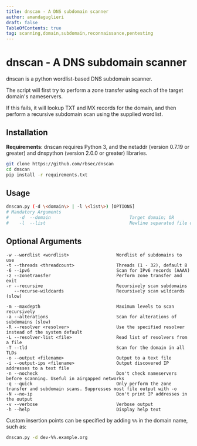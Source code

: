 ```yaml
---
title: dnscan - A DNS subdomain scanner
author: amandaguglieri
draft: false
TableOfContents: true
tag: scanning,domain,subdomain,reconnaissance,pentesting
---
```


# dnscan - A DNS subdomain scanner

dnscan is a python wordlist-based DNS subdomain scanner.

The script will first try to perform a zone transfer using each of the target domain's nameservers.

If this fails, it will lookup TXT and MX records for the domain, and then perform a recursive subdomain scan using the supplied wordlist.

## Installation

**Requirements**: dnscan requires Python 3, and the netaddr (version 0.7.19 or greater) and dnspython (version 2.0.0 or greater) libraries.

```bash
git clone https://github.com/rbsec/dnscan
cd dnscan
pip install -r requirements.txt
```

## Usage

```bash
dnscan.py (-d \<domain\> | -l \<list\>) [OPTIONS]
# Mandatory Arguments
#    -d  --domain                              Target domain; OR
#    -l  --list                                Newline separated file of domains to scan
```

## Optional Arguments

    -w --wordlist <wordlist>                  Wordlist of subdomains to use
    -t --threads <threadcount>                Threads (1 - 32), default 8
    -6 --ipv6                                 Scan for IPv6 records (AAAA)
    -z --zonetransfer                         Perform zone transfer and exit
    -r --recursive                            Recursively scan subdomains
       --recurse-wildcards                    Recursively scan wildcards (slow)

    -m --maxdepth                             Maximum levels to scan recursively
    -a --alterations                          Scan for alterations of subdomains (slow)
    -R --resolver <resolver>                  Use the specified resolver instead of the system default
    -L --resolver-list <file>                 Read list of resolvers from a file
    -T --tld                                  Scan for the domain in all TLDs
    -o --output <filename>                    Output to a text file
    -i --output-ips <filename>                Output discovered IP addresses to a text file
    -n --nocheck                              Don't check nameservers before scanning. Useful in airgapped networks
    -q --quick                                Only perform the zone transfer and subdomain scans. Suppresses most file output with -o
    -N --no-ip                                Don't print IP addresses in the output
    -v --verbose                              Verbose output
    -h --help                                 Display help text

Custom insertion points can be specified by adding `%%` in the domain name, such as:

```bash
dnscan.py -d dev-%%.example.org
```
